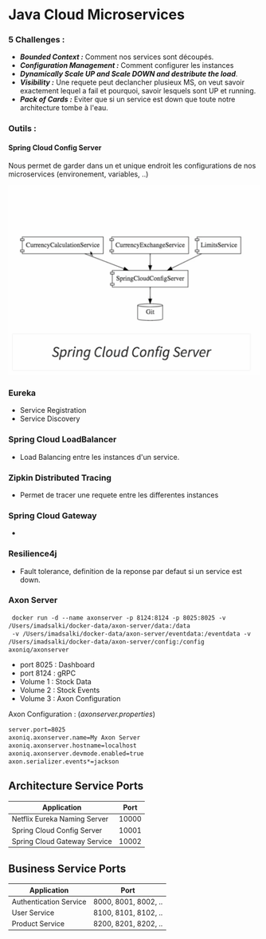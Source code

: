 # Java Cloud Microservices

### 5 Challenges :

- **_Bounded Context :_** Comment nos services sont découpés.
- **_Configuration Management :_** Comment configurer les instances
- **_Dynamically Scale UP and Scale DOWN and destribute the load_**.
- **_Visibility :_** Une requete peut declancher plusieux MS, on veut savoir exactement lequel a fail et pourquoi, savoir lesquels sont UP et running.
- **_Pack of Cards :_** Eviter que si un service est down que toute notre architecture tombe à l'eau.

### Outils :

#### Spring Cloud Config Server

Nous permet de garder dans un et unique endroit les configurations de nos microservices (environement, variables, ..)

<div style="text-align:center">
    <img src="imgs/springcloudconfigserver.png" alt="SpringCloudConfigServer" width="600"/>
</div>

### Eureka

- Service Registration
- Service Discovery

### Spring Cloud LoadBalancer

- Load Balancing entre les instances d'un service.

### Zipkin Distributed Tracing

- Permet de tracer une requete entre les differentes instances

### Spring Cloud Gateway

-

### Resilience4j

- Fault tolerance, definition de la reponse par defaut si un service est down.

### Axon Server

```
 docker run -d --name axonserver -p 8124:8124 -p 8025:8025 -v /Users/imadsalki/docker-data/axon-server/data:/data
 -v /Users/imadsalki/docker-data/axon-server/eventdata:/eventdata -v /Users/imadsalki/docker-data/axon-server/config:/config axoniq/axonserver 
````

- port 8025 : Dashboard
- port 8124 : gRPC
- Volume 1  : Stock Data
- Volume 2  : Stock Events
- Volume 3  : Axon Configuration

Axon Configuration : (*axonserver.properties*)
```
server.port=8025
axoniq.axonserver.name=My Axon Server  
axoniq.axonserver.hostname=localhost  
axoniq.axonserver.devmode.enabled=true  
axon.serializer.events*=jackson
```

## Architecture Service Ports

| Application                       | Port                  |
| --------------------------------- | --------------------- |
| Netflix Eureka Naming Server      | 10000                 |
| Spring Cloud Config Server        | 10001                 |
| Spring Cloud Gateway Service      | 10002                 |


## Business Service Ports

| Application                       | Port                  |
| --------------------------------- | --------------------- |
| Authentication Service            | 8000, 8001, 8002, ..  |
| User Service                      | 8100, 8101, 8102, ..  |
| Product Service                   | 8200, 8201, 8202, ..  |
